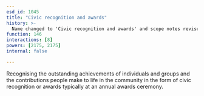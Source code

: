 ```yaml
---
esd_id: 1045
title: "Civic recognition and awards"
history: >-
  Name changed to 'Civic recognition and awards' and scope notes revised in version 4.00.
function: 146
interactions: [8]
powers: [2175, 2175]
internal: false

---
```


Recognising the outstanding achievements of individuals and groups and the contributions people make to life in the community in the form of civic recognition or awards typically at an annual awards ceremony.

